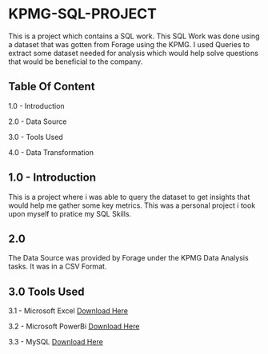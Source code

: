 # KPMG-SQL-PROJECT
This is a project which contains a SQL work. This SQL Work was done using a dataset that was gotten from Forage using the KPMG. I used Queries to extract some dataset needed for analysis which would help solve questions that would be beneficial to the company. 

## Table Of Content
1.0 - Introduction

2.0 - Data Source

3.0 - Tools Used

4.0 - Data Transformation

## 1.0 - Introduction
This is a project where i was able to query the dataset to get insights that would help me gather some key metrics. This was a personal project i took upon myself to pratice my SQL Skills. 

## 2.0 
The Data Source was provided by Forage under the KPMG Data Analysis tasks. It was in a CSV Format. 

## 3.0 Tools Used
3.1 - Microsoft Excel [Download Here](www.microsoft.com)

3.2 - Microsoft PowerBi [Download Here](https;//app.powerbi.com/)

3.3 - MySQL [Download Here](https://www.mysql.com/)
